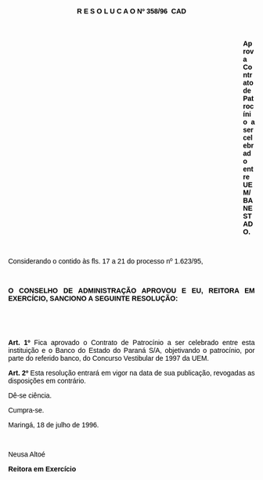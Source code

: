 <BODY TEXT="#000000">

<B><FONT FACE="Arial"><P ALIGN="CENTER">R E S O L U C A O Nº 358/96  CAD</P>
</B><P ALIGN="CENTER"></P>
<P ALIGN="CENTER">&nbsp;</P><DIR>
<DIR>
<DIR>
<DIR>
<DIR>
<DIR>
<DIR>
<DIR>
<DIR>
<DIR>
<DIR>
<DIR>

<B><P ALIGN="JUSTIFY">Aprova Contrato de Patroc&iacute;nio a ser celebrado entre UEM/BANESTADO.</P>
</B><P ALIGN="JUSTIFY"></P>
<P ALIGN="JUSTIFY">&nbsp;</P></DIR>
</DIR>
</DIR>
</DIR>
</DIR>
</DIR>
</DIR>
</DIR>
</DIR>
</DIR>
</DIR>
</DIR>

<P ALIGN="JUSTIFY">Considerando o contido &agrave;s fls. 17 a 21 do processo nº 1.623/95,</P>
<P ALIGN="JUSTIFY"></P>
<P ALIGN="JUSTIFY">&nbsp;</P>
<B><P ALIGN="JUSTIFY">O CONSELHO DE ADMINISTRA&Ccedil;&Atilde;O APROVOU E EU, REITORA EM EXERC&Iacute;CIO, SANCIONO A SEGUINTE RESOLU&Ccedil;&Atilde;O:</P>
</B><P ALIGN="JUSTIFY"></P>
<P ALIGN="JUSTIFY">&nbsp;</P>
<P ALIGN="JUSTIFY">&nbsp;</P>
<B><P ALIGN="JUSTIFY">Art. 1º</B> Fica aprovado o Contrato de Patroc&iacute;nio a ser celebrado entre esta institui&ccedil;&atilde;o e o Banco do Estado do Paran&aacute; S/A, objetivando o patroc&iacute;nio, por parte do referido banco, do Concurso Vestibular de 1997 da UEM.</P>
<B><P ALIGN="JUSTIFY">Art. 2º</B> Esta resolu&ccedil;&atilde;o entrar&aacute; em vigor na data de sua publica&ccedil;&atilde;o, revogadas as disposi&ccedil;&otilde;es em contr&aacute;rio. </P>
<P ALIGN="JUSTIFY">D&ecirc;-se ci&ecirc;ncia.</P>
<P ALIGN="JUSTIFY">Cumpra-se.</P>
<P ALIGN="JUSTIFY">Maring&aacute;, 18 de julho de 1996.</P>
<P ALIGN="JUSTIFY"></P>
<P ALIGN="JUSTIFY">&nbsp;</P>
<P ALIGN="JUSTIFY">Neusa Alto&eacute;</P>
<B><P ALIGN="JUSTIFY">Reitora em Exerc&iacute;cio</P></B></FONT></BODY>
